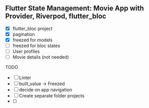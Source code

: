 ## Flutter State Management: Movie App with Provider, Riverpod, flutter_bloc 

- [x] flutter_bloc project
- [x] pagination
- [x] freezed for models
- [ ] freezed for bloc states
- [ ] User profiles
- [ ] Movie details (not needed)

TODO

- [ ] Linter
- [ ] built_value -> Freezed
- [ ] decide on app navigation
- [ ] Create separate folder projects
- [ ] 

